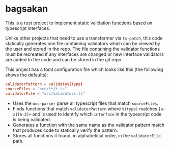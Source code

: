# bagsakan

This is a rust project to implement static validation functions based on typescript interfaces.

Unlike other projects that need to use a transformer via `ts-patch`, this code statically generates one file containing validators which can be viewed by the user and stored in the repo.
The file containing the validator functions must be recreated if any interfaces are changed or new interface validators are added to the code and can be stored in the git repo.

This project has a toml configuration file which looks like this (the following shows the defaults):

```toml
validatorPattern = validate%(type)
sourceFiles = "src/**/*.ts"
validatorFile = "src/validators.ts"
```

- Uses the `oxc-parser` parse all typescript files that match `sourceFiles`.
- Finds functions that match `validatorPattern` where `%(type)` matches `[a-z][A-Z]+` and is used to identify which `interface` in the typescript code is being validated.
- Generates a function with the same name as the validator pattern match that produces code to statically verify the pattern.
- Stores all functions it found, in alphabetical order, in the `validatorFile` path.

